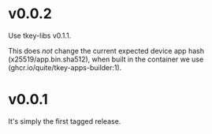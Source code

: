 # v0.0.2

Use tkey-libs v0.1.1.

This does *not* change the current expected device app hash
(x25519/app.bin.sha512), when built in the container we use
(ghcr.io/quite/tkey-apps-builder:1).

# v0.0.1

It's simply the first tagged release.
